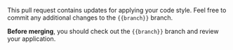 This pull request contains updates for applying your code style. Feel free to commit any additional changes to the `{{branch}}` branch.

**Before merging**, you should check out the `{{branch}}` branch and review your application.

